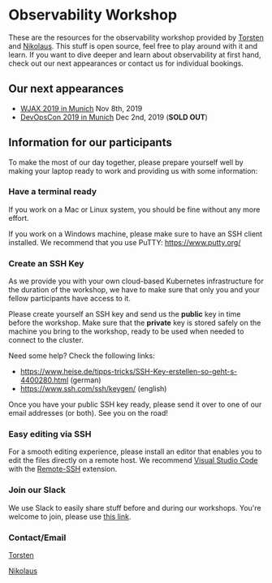 # Observability Workshop 

These are the resources for the observability workshop provided by [Torsten](https://www.thiswayup.de) and [Nikolaus](https://www.nikolauswinter.de). This stuff is open source, feel free to play around with it and learn. If you want to dive deeper and learn about observability at first hand, check out our next appearances or contact us for individual bookings.

## Our next appearances

* [WJAX 2019 in Munich](https://jax.de/cloud-container-serverless/workshop-observability-log-management-fuer-container-umgebungen/) Nov 8th, 2019
* [DevOpsCon 2019 in Munich](https://devopsconference.de/monitoring-traceability-diagnostics/monitoring-workshop-open-source-observability-and-log-management-in-container-environments/) Dec 2nd, 2019 (**SOLD OUT**)

## Information for our participants

To make the most of our day together, please prepare yourself well by making your laptop ready to work and providing us with some information:

### Have a terminal ready

If you work on a Mac or Linux system, you should be fine without any more effort.

If you work on a Windows machine, please make sure to have an SSH client installed. We recommend that you use PuTTY: https://www.putty.org/

### Create an SSH Key

As we provide you with your own cloud-based Kubernetes infrastructure for the duration of the workshop, we have to make sure that only you and your fellow participants have access to it. 

Please create yourself an SSH key and send us the **public** key in time before the workshop. Make sure that the **private** key is stored safely on the machine you bring to the workshop, ready to be used when needed to connect to the cluster.

Need some help? Check the following links:

* https://www.heise.de/tipps-tricks/SSH-Key-erstellen-so-geht-s-4400280.html (german)
* https://www.ssh.com/ssh/keygen/ (english)

Once you have your public SSH key ready, please send it over to one of our email addresses (or both). See you on the road!

### Easy editing via SSH

For a smooth editing experience, please install an editor that enables you to edit the files directly on a remote host. We recommend [Visual Studio Code](https://code.visualstudio.com/) with the [Remote-SSH](https://code.visualstudio.com/docs/remote/ssh) extension.

### Join our Slack 

We use Slack to easily share stuff before and during our workshops. You're welcome to join, please use [this link](https://join.slack.com/t/o12stack/shared_invite/enQtODA0MzAzMjAwNzUyLTY1YTViZjVlZjY3ZjFkZTNlM2E1YWFiMTY4M2QwOTRhN2IyMjM3M2Q5MmYxMzUyMDk4ZGFkZmY1NzhlNmQ4ZDU).

### Contact/Email

[Torsten](mailto:tbk@thiswayup.de)

[Nikolaus](mailto:training@nikolauswinter.de)



